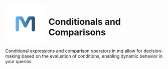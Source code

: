 <div style="display: flex; align-items: center;">
    <img src="../images//logo.svg" style="width: 128px; height: 128px; margin-right: 10px;"/>
    <div><h1>Conditionals and Comparisons</h1></div>
</div>

Conditional expressions and comparison operators in mq allow for decision-making based on the evaluation of conditions, enabling dynamic behavior in your queries.
